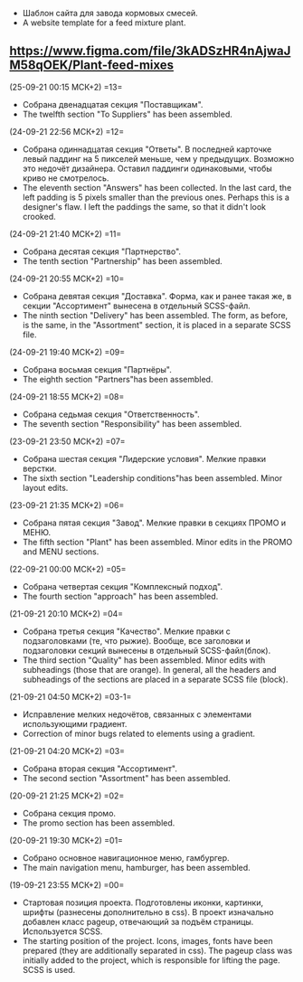 - Шаблон сайта для завода кормовых смесей.
- A website template for a feed mixture plant.

https://www.figma.com/file/3kADSzHR4nAjwaJM58qOEK/Plant-feed-mixes
-----

(25-09-21 00:15 МСК+2) =13=
- Собрана двенадцатая секция "Поставщикам".
- The twelfth section "To Suppliers" has been assembled.


(24-09-21 22:56 МСК+2) =12=
- Собрана одиннадцатая секция "Ответы". В последней карточке левый паддинг на 5 пикселей меньше, чем у предыдущих. Возможно это недочёт дизайнера. Оставил паддинги одинаковыми, чтобы криво не смотрелось.
- The eleventh section "Answers" has been collected. In the last card, the left padding is 5 pixels smaller than the previous ones. Perhaps this is a designer's flaw. I left the paddings the same, so that it didn't look crooked.


(24-09-21 21:40 МСК+2) =11=
- Собрана десятая секция "Партнерство".
- The tenth section "Partnership" has been assembled.


(24-09-21 20:55 МСК+2) =10=
- Собрана девятая секция "Доставка". Форма, как и ранее такая же, в секции "Ассортимент" вынесена в отдельный SCSS-файл.
- The ninth section "Delivery" has been assembled. The form, as before, is the same, in the "Assortment" section, it is placed in a separate SCSS file.


(24-09-21 19:40 МСК+2) =09=
- Собрана восьмая секция "Партнёры".
- The eighth section "Partners"has been assembled.


(24-09-21 18:55 МСК+2) =08=
- Собрана седьмая секция "Ответственность".
- The seventh section "Responsibility" has been assembled.


(23-09-21 23:50 МСК+2) =07=
- Собрана шестая секция "Лидерские условия". Мелкие правки верстки.
- The sixth section "Leadership conditions"has been assembled. Minor layout edits.


(23-09-21 21:35 МСК+2) =06=
- Собрана пятая секция "Завод". Мелкие правки в секциях ПРОМО и МЕНЮ.
- The fifth section "Plant" has been assembled. Minor edits in the PROMO and MENU sections.


(22-09-21 00:00 МСК+2) =05=
- Собрана четвертая секция "Комплексный подход".
- The fourth section "approach" has been assembled.


(21-09-21 20:10 МСК+2) =04=
- Собрана третья секция "Качество". Мелкие правки с подзаголовками (те, что рыжие). Вообще, все заголовки и подзаголовки секций вынесены в отдельный SCSS-файл(блок).
- The third section "Quality" has been assembled. Minor edits with subheadings (those that are orange). In general, all the headers and subheadings of the sections are placed in a separate SCSS file (block).


(21-09-21 04:50 МСК+2) =03-1=
- Исправление мелких недочётов, связанных с элементами использующими градиент.
- Correction of minor bugs related to elements using a gradient.


(21-09-21 04:20 МСК+2) =03=
- Собрана вторая секция "Ассортимент".
- The second section "Assortment" has been assembled.


(20-09-21 21:25 МСК+2) =02=
- Собрана секция промо.
- The promo section has been assembled.


(20-09-21 19:30 МСК+2) =01=
- Собрано основное навигационное меню, гамбургер.
- The main navigation menu, hamburger, has been assembled.


(19-09-21 23:55 МСК+2) =00=
- Стартовая позиция проекта. Подготовлены иконки, картинки, шрифты (разнесены дополнительно в css). В проект изначально добавлен класс pageup, отвечающий за подъём страницы. Используется SCSS.
- The starting position of the project. Icons, images, fonts have been prepared (they are additionally separated in css). The pageup class was initially added to the project, which is responsible for lifting the page. SCSS is used.
